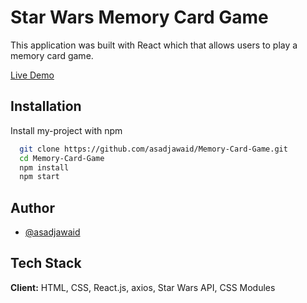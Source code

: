 
# Star Wars Memory Card Game

This application was built with React which that allows users to play a memory card game.

[Live Demo]()

## Installation

Install my-project with npm

```bash
  git clone https://github.com/asadjawaid/Memory-Card-Game.git
  cd Memory-Card-Game
  npm install
  npm start
```
    
## Author

- [@asadjawaid](https://www.linkedin.com/in/asadjawaid-/)


## Tech Stack

**Client:** HTML, CSS, React.js, axios, Star Wars API, CSS Modules


